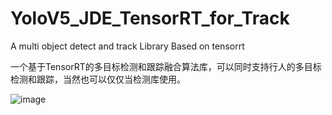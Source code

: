 # YoloV5_JDE_TensorRT_for_Track
A multi object detect and track Library Based on tensorrt

一个基于TensorRT的多目标检测和跟踪融合算法库，可以同时支持行人的多目标检测和跟踪，当然也可以仅仅当检测库使用。

![image](https://github.com/ZhangwenguangHikvision/YoloV5_JDE_TensorRT_for_Track/tree/main/demo.gif )
